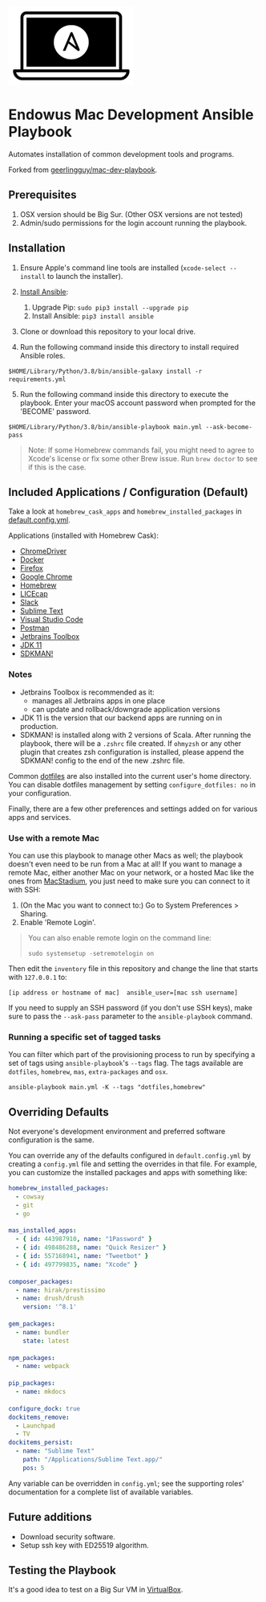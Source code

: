 <img src="https://raw.githubusercontent.com/geerlingguy/mac-dev-playbook/master/files/Mac-Dev-Playbook-Logo.png" width="250" height="156" alt="Mac Dev Playbook Logo" />

# Endowus Mac Development Ansible Playbook

Automates installation of common development tools and programs.

Forked from [geerlingguy/mac-dev-playbook](https://github.com/geerlingguy/mac-dev-playbook).

## Prerequisites
  1. OSX version should be Big Sur. (Other OSX versions are not tested)
  2. Admin/sudo permissions for the login account running the playbook.

## Installation

  1. Ensure Apple's command line tools are installed (`xcode-select --install` to launch the installer).
  2. [Install Ansible](https://docs.ansible.com/ansible/latest/installation_guide/index.html):

     1. Upgrade Pip: `sudo pip3 install --upgrade pip`
     2. Install Ansible: `pip3 install ansible`

  3. Clone or download this repository to your local drive.
  4. Run the following command inside this directory to install required Ansible roles.
   ```
   $HOME/Library/Python/3.8/bin/ansible-galaxy install -r requirements.yml
  ```
   
  5. Run the following command inside this directory to execute the playbook. Enter your macOS account password when prompted for the 'BECOME' password.
   ```
   $HOME/Library/Python/3.8/bin/ansible-playbook main.yml --ask-become-pass
   ```

> Note: If some Homebrew commands fail, you might need to agree to Xcode's license or fix some other Brew issue. Run `brew doctor` to see if this is the case.

## Included Applications / Configuration (Default)

Take a look at `homebrew_cask_apps` and `homebrew_installed_packages` in [default.config.yml](default.config.yml).

Applications (installed with Homebrew Cask):

- [ChromeDriver](https://sites.google.com/chromium.org/driver/)
- [Docker](https://www.docker.com/)
- [Firefox](https://www.mozilla.org/en-US/firefox/new/)
- [Google Chrome](https://www.google.com/chrome/)
- [Homebrew](http://brew.sh/)
- [LICEcap](http://www.cockos.com/licecap/)
- [Slack](https://slack.com/)
- [Sublime Text](https://www.sublimetext.com/)
- [Visual Studio Code](https://code.visualstudio.com/)
- [Postman](https://www.postman.com/)
- [Jetbrains Toolbox](https://www.jetbrains.com/toolbox-app/)
- [JDK 11](https://adoptium.net/)
- [SDKMAN!](https://sdkman.io/)

### Notes

- Jetbrains Toolbox is recommended as it:
    - manages all Jetbrains apps in one place
    - can update and rollback/downgrade application versions
- JDK 11 is the version that our backend apps are running on in production.
- SDKMAN! is installed along with 2 versions of Scala. After running the playbook, there will be a `.zshrc` file created. If `ohmyzsh` or any other plugin that creates zsh configuration is installed, please append the SDKMAN! config to the end of the new .zshrc file.

Common [dotfiles](https://github.com/williamhaw/mac-dotfiles) are also installed into the current user's home directory. You can disable dotfiles management by setting `configure_dotfiles: no` in your configuration.

Finally, there are a few other preferences and settings added on for various apps and services.


### Use with a remote Mac

You can use this playbook to manage other Macs as well; the playbook doesn't even need to be run from a Mac at all! If you want to manage a remote Mac, either another Mac on your network, or a hosted Mac like the ones from [MacStadium](https://www.macstadium.com), you just need to make sure you can connect to it with SSH:

  1. (On the Mac you want to connect to:) Go to System Preferences > Sharing.
  2. Enable 'Remote Login'.

> You can also enable remote login on the command line:
>
>     sudo systemsetup -setremotelogin on

Then edit the `inventory` file in this repository and change the line that starts with `127.0.0.1` to:

```
[ip address or hostname of mac]  ansible_user=[mac ssh username]
```

If you need to supply an SSH password (if you don't use SSH keys), make sure to pass the `--ask-pass` parameter to the `ansible-playbook` command.

### Running a specific set of tagged tasks

You can filter which part of the provisioning process to run by specifying a set of tags using `ansible-playbook`'s `--tags` flag. The tags available are `dotfiles`, `homebrew`, `mas`, `extra-packages` and `osx`.

    ansible-playbook main.yml -K --tags "dotfiles,homebrew"

## Overriding Defaults

Not everyone's development environment and preferred software configuration is the same.

You can override any of the defaults configured in `default.config.yml` by creating a `config.yml` file and setting the overrides in that file. For example, you can customize the installed packages and apps with something like:

```yaml
homebrew_installed_packages:
  - cowsay
  - git
  - go

mas_installed_apps:
  - { id: 443987910, name: "1Password" }
  - { id: 498486288, name: "Quick Resizer" }
  - { id: 557168941, name: "Tweetbot" }
  - { id: 497799835, name: "Xcode" }

composer_packages:
  - name: hirak/prestissimo
  - name: drush/drush
    version: '^8.1'

gem_packages:
  - name: bundler
    state: latest

npm_packages:
  - name: webpack

pip_packages:
  - name: mkdocs

configure_dock: true
dockitems_remove:
  - Launchpad
  - TV
dockitems_persist:
  - name: "Sublime Text"
    path: "/Applications/Sublime Text.app/"
    pos: 5
```

Any variable can be overridden in `config.yml`; see the supporting roles' documentation for a complete list of available variables.

## Future additions

- Download security software.
- Setup ssh key with ED25519 algorithm.

## Testing the Playbook

It's a good idea to test on a Big Sur VM in [VirtualBox](https://www.virtualbox.org/wiki/Downloads).